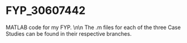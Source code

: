 # FYP_30607442
MATLAB code for my FYP. \n\n
The .m files for each of the three Case Studies can be found in their respective branches.
